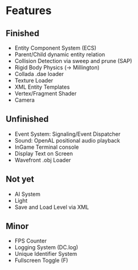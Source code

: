 # Features

## Finished

* Entity Component System (ECS)
* Parent/Child dynamic entity relation
* Collision Detection via sweep and prune (SAP)
* Rigid Body Physics (-> Millington)
* Collada .dae loader
* Texture Loader
* XML Entity Templates
* Vertex/Fragment Shader
* Camera

## Unfinished

* Event System: Signaling/Event Dispatcher
* Sound: OpenAL positional audio playback
* InGame Terminal console
* Display Text on Screen
* Wavefront .obj Loader

## Not yet

* AI System
* Light
* Save and Load Level via XML

## Minor

* FPS Counter
* Logging System (DC.log)
* Unique Identifier System
* Fullscreen Toggle (F)
